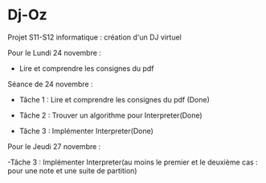 Dj-Oz
=====

Projet S11-S12 informatique : création d'un DJ virtuel

Pour le Lundi 24 novembre :

- Lire et comprendre les consignes du pdf
 
Séance de 24 novembre :

- Tâche 1 : Lire et comprendre les consignes du pdf (Done)

- Tâche 2 : Trouver un algorithme pour Interpreter(Done)

- Tâche 3 : Implémenter Interpreter(Done)

Pour le Jeudi 27 novembre :

-Tâche 3 : Implémenter Interpreter(au moins le premier et le deuxième cas : pour une note et une suite de partition)
